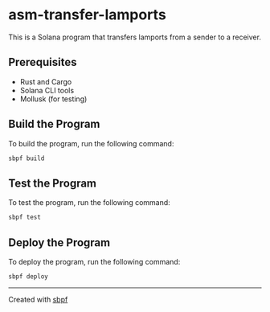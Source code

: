 # asm-transfer-lamports

This is a Solana program that transfers lamports from a sender to a receiver.

## Prerequisites

- Rust and Cargo
- Solana CLI tools
- Mollusk (for testing)

## Build the Program

To build the program, run the following command:

```bash
sbpf build
```

## Test the Program

To test the program, run the following command:

```bash
sbpf test
```

## Deploy the Program

To deploy the program, run the following command:

```bash
sbpf deploy
```

---

Created with [sbpf](https://github.com/deanmlittle/sbpf)